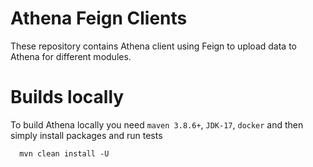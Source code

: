 # Athena Feign Clients

These repository contains Athena client using Feign to upload data to Athena for different modules.

# Builds locally

To build Athena locally you need ```maven 3.8.6+```, ```JDK-17```, ```docker``` and then simply install packages and run tests

```shell 
  mvn clean install -U
```
